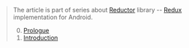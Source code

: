 > The article is part of series about [Reductor](https://github.com/Yarikx/reductor) library -- [Redux](https://redux.js.org) implementation for Android.
>
> 0. [Prologue](/Reductor-prologue/)
> 1. [Introduction](/Reductor-introduction/)